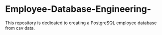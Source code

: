 # Employee-Database-Engineering-
This repository is dedicated to creating a PostgreSQL employee database from csv data.
